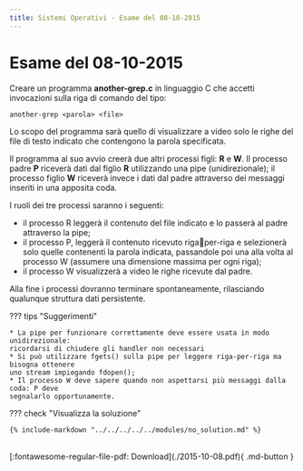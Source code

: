 ```yaml
---
title: Sistemi Operativi - Esame del 08-10-2015
---
```

# Esame del 08-10-2015

Creare un programma __another-grep.c__ in linguaggio C che accetti invocazioni sulla riga di
comando del tipo:

    another-grep <parola> <file>

Lo scopo del programma sarà quello di visualizzare a video solo le righe del file di testo
indicato che contengono la parola specificata.

Il programma al suo avvio creerà due altri processi figli: __R__
e __W__. Il processo padre __P__ riceverà dati dal figlio __R__
utilizzando una pipe (unidirezionale); il processo figlio __W__
riceverà invece i dati dal padre attraverso dei messaggi
inseriti in una apposita coda.

I ruoli dei tre processi saranno i seguenti:

* il processo R leggerà il contenuto del file indicato
e lo passerà al padre attraverso la pipe;
* il processo P, leggerà il contenuto ricevuto rigaper-riga e selezionerà solo quelle contenenti la
parola indicata, passandole poi una alla volta al
processo W (assumere una dimensione massima
per ogni riga);
* il processo W visualizzerà a video le righe ricevute
dal padre.

Alla fine i processi dovranno terminare spontaneamente, rilasciando qualunque struttura
dati persistente.

??? tips "Suggerimenti"

    * La pipe per funzionare correttamente deve essere usata in modo unidirezionale:
    ricordarsi di chiudere gli handler non necessari
    * Si può utilizzare fgets() sulla pipe per leggere riga-per-riga ma bisogna ottenere
    uno stream impiegando fdopen();
    * Il processo W deve sapere quando non aspettarsi più messaggi dalla coda: P deve
    segnalarlo opportunamente.


??? check "Visualizza la soluzione"
    
    {% include-markdown "../../../../../modules/no_solution.md" %}

<br>
[:fontawesome-regular-file-pdf: Download](./2015-10-08.pdf){ .md-button }

